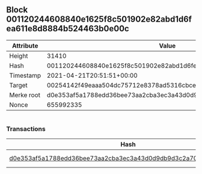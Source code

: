 ## Block 001120244608840e1625f8c501902e82abd1d6fea611e8d8884b524463b0e00c

Attribute | Value
--- | ---
Height | 31410
Hash | 001120244608840e1625f8c501902e82abd1d6fea611e8d8884b524463b0e00c
Timestamp | 2021-04-21T20:51:51+00:00
Target | 00254142f49eaaa504dc75712e8378ad5316cbcead634704b3734b6271167cc4
Merke root | d0e353af5a1788edd36bee73aa2cba3ec3a43d0d9db9d3c2a703d2cc55812496
Nonce | 655992335

```

```

### Transactions

Hash | Amount
--- | ---
[d0e353af5a1788edd36bee73aa2cba3ec3a43d0d9db9d3c2a703d2cc55812496](d0e353af5a1788edd36bee73aa2cba3ec3a43d0d9db9d3c2a703d2cc55812496.md) | 10.00000000 SKEPTI 
